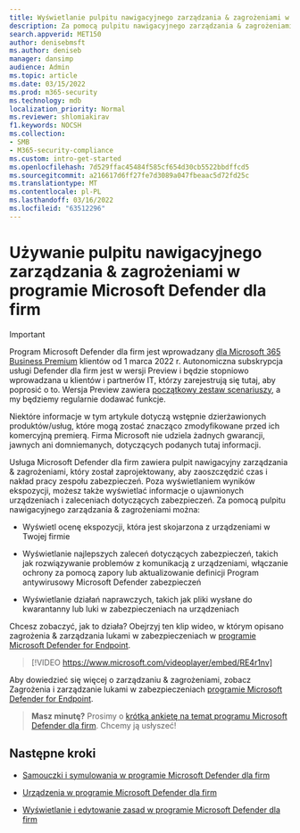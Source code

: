 ```yaml
---
title: Wyświetlanie pulpitu nawigacyjnego zarządzania & zagrożeniami w programie Microsoft Defender dla firm
description: Za pomocą pulpitu nawigacyjnego zarządzania & zagrożeniami & zarządzania zagrożeniami &, aby wyświetlić ważne elementy, których należy użyć.
search.appverid: MET150
author: denisebmsft
ms.author: deniseb
manager: dansimp
audience: Admin
ms.topic: article
ms.date: 03/15/2022
ms.prod: m365-security
ms.technology: mdb
localization_priority: Normal
ms.reviewer: shlomiakirav
f1.keywords: NOCSH
ms.collection:
- SMB
- M365-security-compliance
ms.custom: intro-get-started
ms.openlocfilehash: 7d529ffac45484f585cf654d30cb5522bbdffcd5
ms.sourcegitcommit: a216617d6ff27fe7d3089a047fbeaac5d72fd25c
ms.translationtype: MT
ms.contentlocale: pl-PL
ms.lasthandoff: 03/16/2022
ms.locfileid: "63512296"
---
```

# <a name="use-your-threat--vulnerability-management-dashboard-in-microsoft-defender-for-business"></a>Używanie pulpitu nawigacyjnego zarządzania & zagrożeniami w programie Microsoft Defender dla firm

> [!IMPORTANT]
> Program Microsoft Defender dla firm jest wprowadzany [dla Microsoft 365 Business Premium](../../business-premium/index.md) klientów od 1 marca 2022 r. Autonomiczna subskrypcja usługi Defender dla firm jest w wersji Preview i będzie stopniowo wprowadzana u klientów i partnerów IT, [](https://aka.ms/mdb-preview) którzy zarejestrują się tutaj, aby poprosić o to. Wersja Preview zawiera [początkowy zestaw scenariuszy](mdb-tutorials.md#try-these-preview-scenarios), a my będziemy regularnie dodawać funkcje.
> 
> Niektóre informacje w tym artykule dotyczą wstępnie dzierżawionych produktów/usług, które mogą zostać znacząco zmodyfikowane przed ich komercyjną premierą. Firma Microsoft nie udziela żadnych gwarancji, jawnych ani domniemanych, dotyczących podanych tutaj informacji. 

Usługa Microsoft Defender dla firm zawiera pulpit nawigacyjny zarządzania & zagrożeniami, który został zaprojektowany, aby zaoszczędzić czas i nakład pracy zespołu zabezpieczeń. Poza wyświetlaniem wyników ekspozycji, możesz także wyświetlać informacje o ujawnionych urządzeniach i zaleceniach dotyczących zabezpieczeń. Za pomocą pulpitu nawigacyjnego zarządzania & zagrożeniami można:

- Wyświetl ocenę ekspozycji, która jest skojarzona z urządzeniami w Twojej firmie

- Wyświetlanie najlepszych zaleceń dotyczących zabezpieczeń, takich jak rozwiązywanie problemów z komunikacją z urządzeniami, włączanie ochrony za pomocą zapory lub aktualizowanie definicji Program antywirusowy Microsoft Defender zabezpieczeń

- Wyświetlanie działań naprawczych, takich jak pliki wysłane do kwarantanny lub luki w zabezpieczeniach na urządzeniach

Chcesz zobaczyć, jak to działa? Obejrzyj ten klip wideo, w którym opisano zagrożenia & zarządzania lukami w zabezpieczeniach w [programie Microsoft Defender for Endpoint](../defender-endpoint/microsoft-defender-endpoint.md).

> [!VIDEO https://www.microsoft.com/videoplayer/embed/RE4r1nv]

Aby dowiedzieć się więcej o zarządzaniu & zagrożeniami, zobacz Zagrożenia i zarządzanie lukami w zabezpieczeniach [programie Microsoft Defender for Endpoint](../defender-endpoint/next-gen-threat-and-vuln-mgt.md).

>
> **Masz minutę?**
> Prosimy o <a href="https://microsoft.qualtrics.com/jfe/form/SV_0JPjTPHGEWTQr4y" target="_blank">krótką ankietę na temat programu Microsoft Defender dla firm</a>. Chcemy ją usłyszeć!
>

## <a name="next-steps"></a>Następne kroki

- [Samouczki i symulowania w programie Microsoft Defender dla firm](mdb-tutorials.md)

- [Urządzenia w programie Microsoft Defender dla firm](mdb-onboard-devices.md)

- [Wyświetlanie i edytowanie zasad w programie Microsoft Defender dla firm](mdb-view-edit-create-policies.md)